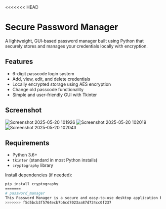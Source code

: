 <<<<<<< HEAD
# Secure Password Manager

A lightweight, GUI-based password manager built using Python that securely stores and manages your credentials locally with encryption. 

## Features

- 6-digit passcode login system
- Add, view, edit, and delete credentials
- Locally encrypted storage using AES encryption
- Change old passcode functionality
- Simple and user-friendly GUI with Tkinter

## Screenshot
  ![Screenshot 2025-05-20 101926](https://github.com/user-attachments/assets/f8fc481b-3a1c-45bb-83d5-b66e904bf0b4)
  ![Screenshot 2025-05-20 102019](https://github.com/user-attachments/assets/9e44c621-32f8-4442-ba56-f256702bc5de)
  ![Screenshot 2025-05-20 102043](https://github.com/user-attachments/assets/000bd873-47a9-4281-8e67-378d85123235)




## Requirements

- Python 3.6+
- `tkinter` (standard in most Python installs)
- `cryptography` library

Install dependencies (if needed):

```bash
pip install cryptography
=======
# password_manager
This Password Manager is a secure and easy-to-use desktop application built with Python. It helps you store, manage, and retrieve your passwords safely using strong encryption. The application uses a master password to protect all your saved credentials, encrypting them with the cryptography library’s Fernet symmetric encryption.
>>>>>>> f5d5bcb3f5764ecb7b6cd7023aa87d724cc0f237
